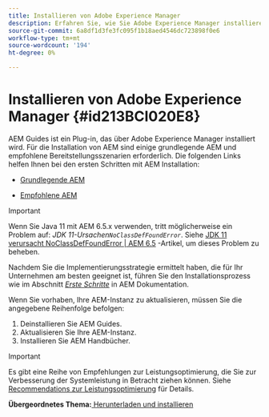 ```yaml
---
title: Installieren von Adobe Experience Manager
description: Erfahren Sie, wie Sie Adobe Experience Manager installieren
source-git-commit: 6a8df1d3fe3fc095f1b18aed4546dc723898f0e6
workflow-type: tm+mt
source-wordcount: '194'
ht-degree: 0%

---
```



# Installieren von Adobe Experience Manager {#id213BCI020E8}

AEM Guides ist ein Plug-in, das über Adobe Experience Manager installiert wird. Für die Installation von AEM sind einige grundlegende AEM und empfohlene Bereitstellungsszenarien erforderlich. Die folgenden Links helfen Ihnen bei den ersten Schritten mit AEM Installation:

- [Grundlegende AEM](https://helpx.adobe.com/experience-manager/6-5/sites/deploying/using/deploy.html#BasicConcepts)

- [Empfohlene AEM](https://helpx.adobe.com/experience-manager/6-5/sites/deploying/using/recommended-deploys.html)


>[!IMPORTANT]
>
> Wenn Sie Java 11 mit AEM 6.5.x verwenden, tritt möglicherweise ein Problem auf: *JDK 11-Ursachen`NoClassDefFoundError`*. Siehe [JDK 11 verursacht NoClassDefFoundError \| AEM 6.5](https://helpx.adobe.com/experience-manager/kb/jdk-11-causes-noclassdeffounderror---aem-6-5.html) -Artikel, um dieses Problem zu beheben.

Nachdem Sie die Implementierungsstrategie ermittelt haben, die für Ihr Unternehmen am besten geeignet ist, führen Sie den Installationsprozess wie im Abschnitt *[Erste Schritte](https://helpx.adobe.com/experience-manager/6-5/sites/deploying/using/deploy.html#GettingStarted)* in AEM Dokumentation.

Wenn Sie vorhaben, Ihre AEM-Instanz zu aktualisieren, müssen Sie die angegebene Reihenfolge befolgen:

1. Deinstallieren Sie AEM Guides.
1. Aktualisieren Sie Ihre AEM-Instanz.
1. Installieren Sie AEM Handbücher.

>[!IMPORTANT]
>
> Es gibt eine Reihe von Empfehlungen zur Leistungsoptimierung, die Sie zur Verbesserung der Systemleistung in Betracht ziehen können. Siehe [Recommendations zur Leistungsoptimierung](download-install-recommend-perf-optimiz.md#) für Details.

**Übergeordnetes Thema:**[ Herunterladen und installieren](download-install.md)

